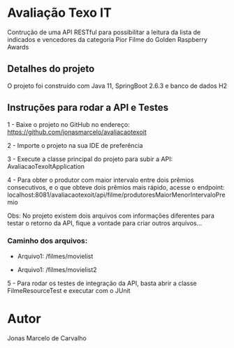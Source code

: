 # Avaliação Texo IT

Contrução de uma API RESTful para possibilitar a leitura da lista de indicados e vencedores
da categoria Pior Filme do Golden Raspberry Awards

## Detalhes do projeto
O projeto foi construído com Java 11, SpringBoot 2.6.3 e banco de dados H2

## Instruções para rodar a API e Testes

1 - Baixe o projeto no GitHub no endereço: https://github.com/jonasmarcelo/avaliacaotexoit

2 - Importe o projeto na sua IDE de preferência

3 - Execute a classe principal do projeto para subir a API: AvaliacaoTexoItApplication

4 - Para obter o produtor com maior intervalo entre dois prêmios consecutivos, e o que
obteve dois prêmios mais rápido, acesse o endpoint: localhost:8081/avaliacaotexoit/api/filme/produtoresMaiorMenorIntervaloPremio

Obs: No projeto existem dois arquivos com informações diferentes para testar o retorno da API, fique a vontade para criar outros arquivos...

### Caminho dos arquivos:

- Arquivo1: /filmes/movielist

- Arquivo1: /filmes/movielist2

5 - Para rodar os testes de integração da API, basta abrir a classe FilmeResourceTest e executar com o JUnit

# Autor
Jonas Marcelo de Carvalho






